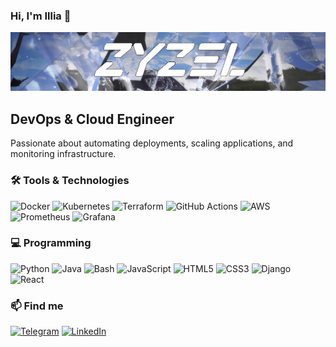 ### Hi, I'm Illia 👋
![Header](https://github.com/IceZyzel/IceZyzel/blob/main/assets/header.png)

## DevOps & Cloud Engineer 

Passionate about automating deployments, scaling applications, and monitoring infrastructure.  

### 🛠 Tools & Technologies
![Docker](https://img.shields.io/badge/-Docker-8DAEF2?style=for-the-badge&logo=docker)
![Kubernetes](https://img.shields.io/badge/-Kubernetes-8DAEF2?style=for-the-badge&logo=kubernetes)
![Terraform](https://img.shields.io/badge/-Terraform-8DAEF2?style=for-the-badge&logo=terraform)
![GitHub Actions](https://img.shields.io/badge/-GitHub_Actions-8DAEF2?style=for-the-badge&logo=github-actions)
![AWS](https://img.shields.io/badge/-AWS-8DAEF2?style=for-the-badge&logo=amazon-aws)
![Prometheus](https://img.shields.io/badge/-Prometheus-8DAEF2?style=for-the-badge&logo=prometheus)
![Grafana](https://img.shields.io/badge/-Grafana-8DAEF2?style=for-the-badge&logo=grafana)

### 💻 Programming
![Python](https://img.shields.io/badge/-Python-8DAEF2?style=for-the-badge&logo=python)
![Java](https://img.shields.io/badge/-Java-8DAEF2?style=for-the-badge&logo=java)
![Bash](https://img.shields.io/badge/-Bash-8DAEF2?style=for-the-badge&logo=gnu-bash)
![JavaScript](https://img.shields.io/badge/-JavaScript-8DAEF2?style=for-the-badge&logo=javascript)
![HTML5](https://img.shields.io/badge/-HTML5-8DAEF2?style=for-the-badge&logo=html5)
![CSS3](https://img.shields.io/badge/-CSS3-8DAEF2?style=for-the-badge&logo=css3)
![Django](https://img.shields.io/badge/-Django-8DAEF2?style=for-the-badge&logo=django)
![React](https://img.shields.io/badge/-React-8DAEF2?style=for-the-badge&logo=react)

### 📫 Find me
[![Telegram](https://img.shields.io/badge/-Telegram-8DAEF2?style=for-the-badge&logo=telegram)](https://t-do.ru/zyzelq)
[![LinkedIn](https://img.shields.io/badge/-LinkedIn-8DAEF2?style=for-the-badge&logo=linkedin)](https://www.linkedin.com/in/zyzel/)

